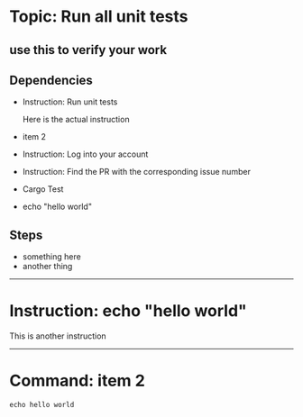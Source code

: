 # Topic: Run all unit tests

## use this to verify your work

## Dependencies

- Instruction: Run unit tests

  Here is the actual instruction
- item 2
- Instruction: Log into your account
- Instruction: Find the PR with the corresponding issue number
- Cargo Test
- echo "hello world"

## Steps

- something here
- another thing


---

# Instruction: echo "hello world"

This is another instruction

---

# Command: item 2

```shell command --cwd="."
echo hello world
```